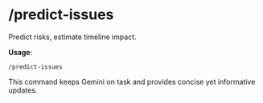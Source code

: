
# /predict-issues

Predict risks, estimate timeline impact.

**Usage**:
```
/predict-issues
```

This command keeps Gemini on task and provides concise yet informative updates.
